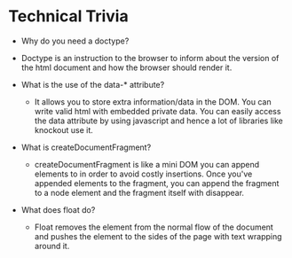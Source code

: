# Technical Trivia

* Why do you need a doctype?

 * Doctype is an instruction to the browser to inform about the version of the html document and how the browser should render it.

* What is the use of the data-* attribute?
  * It allows you to store extra information/data in the DOM. You can write valid html with embedded private data. You can easily access the data attribute by using javascript and hence a lot of libraries like knockout use it.

* What is createDocumentFragment?
  * createDocumentFragment is like a mini DOM you can append elements to in order to avoid costly insertions. Once you've appended elements to the fragment, you can append the fragment to a node element and the fragment itself with disappear.

* What does float do?
  * Float removes the element from the normal flow of the document and pushes the element to the sides of the page with text wrapping around it.
